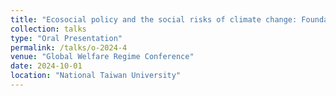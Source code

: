 ```yaml
---
title: "Ecosocial policy and the social risks of climate change: Foundations of the U.S. ecosocial safety net"
collection: talks
type: "Oral Presentation"
permalink: /talks/o-2024-4
venue: "Global Welfare Regime Conference"
date: 2024-10-01
location: "National Taiwan University"
---
```

